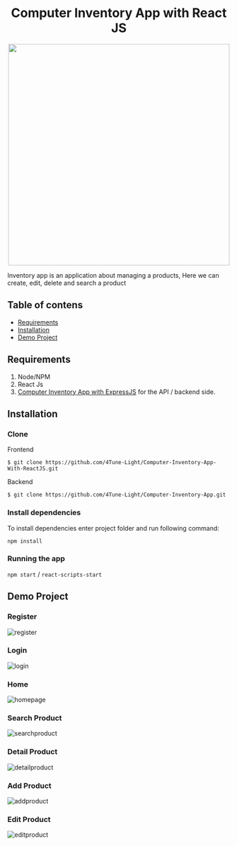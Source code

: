 <h1 align='center'>Computer Inventory App with React JS</h1>
<p align='center'>
  <a href='https://reactjs.org/'>
  <img width="500" src='https://nareshit.com/wp-content/uploads/2019/01/ReactJS-online-training-nareshit.jpg' />
  </a>
</p>

Inventory app is an application about managing a products, Here we can create, edit, delete and search a product

## Table of contens
* [Requirements](#requirements)
* [Installation](#installation)
* [Demo Project](#demo-project)

## Requirements
1. Node/NPM
2. React Js
3. <a href="https://github.com/4Tune-Light/Computer-Inventory-App">Computer Inventory App with ExpressJS</a> for the API / backend side.

## Installation
### Clone
Frontend
```
$ git clone https://github.com/4Tune-Light/Computer-Inventory-App-With-ReactJS.git
```
Backend
```
$ git clone https://github.com/4Tune-Light/Computer-Inventory-App.git
```
### Install dependencies

To install dependencies enter project folder and run following command:

`npm install`

### Running the app

`npm start` / `react-scripts-start`


## Demo Project
### Register
![register](https://user-images.githubusercontent.com/50833200/64964261-e2192880-d8c4-11e9-9e73-befcb58db054.png)

### Login
![login](https://user-images.githubusercontent.com/50833200/64964090-98304280-d8c4-11e9-8885-b897e21eb772.png)

### Home
![homepage](https://user-images.githubusercontent.com/50833200/64965521-5c4aac80-d8c7-11e9-9732-9f156ffd7462.png)

### Search Product
![searchproduct](https://user-images.githubusercontent.com/50833200/64964355-1ee51f80-d8c5-11e9-8aba-12e2ac29e240.png)

### Detail Product
![detailproduct](https://user-images.githubusercontent.com/50833200/64964420-391efd80-d8c5-11e9-83d6-468e5931f48e.png)

### Add Product
![addproduct](https://user-images.githubusercontent.com/50833200/64964463-4fc55480-d8c5-11e9-8309-1413ee022110.png)

### Edit Product
![editproduct](https://user-images.githubusercontent.com/50833200/64964578-90bd6900-d8c5-11e9-920d-91ede74a8e01.png)





